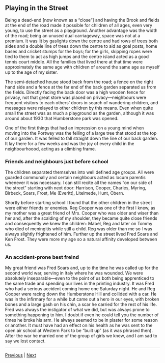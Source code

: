 ## Playing in the Street

Being a dead-end \[now known as a “close”] and having the Brook and fields at the end of the road made it possible for children of all ages, even very young, to use the street as a playground. Another advantage was the width of the road; being an unused dual carriageway, space was not at a premium. It was lit by gaslights down the centre and had rows of trees both sides and a double line of trees down the centre to aid as goal posts, home bases and cricket stumps for the boys; for the girls, skipping ropes were tied to them to act as high jumps and the centre island acted as a good tennis court middle. All the families that lived there at that time were approximately the same age with children of around the same age as myself up to the age of my sister.

The semi-detached house stood back from the road; a fence on the right hand side and a fence at the far end of the back garden separated us from the fields. Directly facing the back door was a high wooden fence for privacy, not that great store was placed on privacy—neighbours were frequent visitors to each others’ doors in search of wandering children, and messages were relayed to other children by this means. Even when quite small the street was as much a playground as the garden, although it was around about 1930 that Humberstone park was opened.

One of the first things that had an impression on a young mind when moving into the Portwey was the felling of a large tree that stood at the top of our garden. It was felled to fall straight down the line of our back garden. It lay there for a few weeks and was the joy of every child in the neighbourhoood, acting as a climbing frame.

### Friends and neighbours just before school

The children separated themselves into well defined age groups. All were guarded communally and certain neighbours acted as locum parentis whenever it was necessary. I can still recite all the names “on our side of the street” starting with next door: Harrison, Cooper, Charles, Myring, Birbeck, Soars, Frost, Me (Everitt), Litelmede, Hunt, Obern.

Shortly before starting school I found that the other children in the street were either friends or enemies. Reg Cooper was one of the first I knew, as my mother was a great friend of Mrs. Cooper who was older and wiser than her and, after the scalding of my shoulder, they became quite close friends and consequently we knew the children: Mabel, Reg and later on Tommy who died of meningitis while still a child. Reg was older than me so I was always slightly frightened of him. Further up the street lived Fred Soars and Ken Frost. They were more my age so a natural affinity developed between us.

### An accident-prone best freind

My great friend was Fred Soars and, up to the time he was called up for the second world war, serving in Italy where he was wounded. We were absolutely inseparable—even to the point of us both being apprenticed to the same trade and spending our lives in the printing industry. It was Fred who had a serious accident coming home one Saturday night. He and Reg Cooper were racing down the Humberstone Hill and collided with a car. He was in the infirmary for a while but came out a hero in our eyes, with broken bones and a large gash on his chin, a scar he carried for the rest of his life. Fred was always the instigator of what we did, but was always prone to something happening to him. I doubt if even he could tell you the number of times he broke his arm. He always seemed to be in plaster for some reason or another. It must have had an effect on his health as he was sent to the open air school at Western Park to be “built up” (as it was phrased then). After the war he married one of the group of girls we knew, and I am sad to say we lost contact.

---

<a href="./2.7-road-building.html">Previous</a> | <a href="../3-schooldays/3.1-starting-school.html">Next</a>
